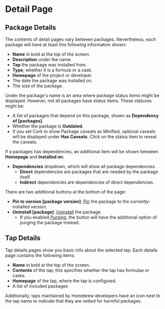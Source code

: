 # Detail Page

## Package Details

The contents of detail pages vary between packages. Nevertheless, each package will have at least this following information shown:

- **Name** in bold at the top of the screen.
- **Description** under the name.
- **Tap** the package was installed from.
- **Type**, whether it is a formula or a cask.
- **Homepage** of the project or developer.
- The date the package was installed on.
- The size of the package.

Under the package's name is an area where package status items might be displayed. However, not all packages have status items. These statuses might be:

- A list of packages that depend on this package, shown as **Dependency of [packages]**.
- Whether the package is **Outdated**.
- If you set Cork to show Package caveats as Minified, optional caveats will be displayed under **Has Caveats**. Click on the status item to reveal the caveats.

If a packages has dependencies, an additional item will be shown between **Homepage** and **Installed on**:

- **Dependencies** dropdown, which will show all package dependencies.
  - **Direct** dependencies are packages that are needed by the package itself.
  - **Indirect** dependencies are dependencies of direct dependencies.

There are two additional buttons at the bottom of the page:

- **Pin to version [package version]**: [Pin](../../package-operations/advanced/pin.md) the package to the currently-installed version.
- **Uninstall [package]**: [Uninstall]() the package.
  - If you enabled [Purging](../../package-operations/advanced/pin.md), the button will have the additional option of purging the package instead.

## Tap Details

Tap details pages show you basic info about the selected tap. Each details page contains the following items:

- **Name** in bold at the top of the screen.
- **Contents** of the tap; this specifies whether the tap has formulae or casks.
- **Homepage** of the tap, where the tap is configured.
- A list of included packages

Additionally, taps maintained by Homebrew developers have an icon next to the tap name to indicate that they are vetted for harmful packages.